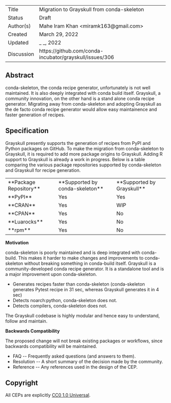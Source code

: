 <table>
<tr><td> Title </td><td> Migration to Grayskull from conda-skeleton </td>
<tr><td> Status </td><td> Draft </td></tr>
<tr><td> Author(s) </td><td> Mahe Iram Khan &lt;miramk163@gmail.com&gt;</td></tr>
<tr><td> Created </td><td> March 29, 2022</td></tr>
<tr><td> Updated </td><td> _ _, 2022</td></tr>
<tr><td> Discussion </td><td> https://github.com/conda-incubator/grayskull/issues/306 </td></tr>
</table>

## Abstract

conda-skeleton, the conda recipe generator, unfortunately is not well maintained. It is also deeply integrated with conda build itself. Grayskull, a community innovation, on the other hand is a stand alone conda recipe generator. Migrating away from conda-skeleton and adopting Grayskull as the de facto conda recipe generator would allow easy maintainence and faster generation of recipes.

## Specification

Grayskull presently supports the generation of recipes from PyPI and Python packages on GitHub. To make the migration from conda-skeleton to Grayskull, it is required to add more package origins to Grayskull. Adding R support to Grayskull is already a work in progress.
Below is a table comparing the various package repositories supported by conda-skeleton and Grayskull for recipe generation.

<table>
<tr><td> **Package Repository** </td><td> **Supported by conda-skeleton** </td><td> **Supported by Grayskull** </td>
<tr><td> **PyPI** </td><td> Yes </td><td> Yes </td></tr>
<tr><td> **CRAN** </td><td> Yes</td><td> WIP </td></tr>
<tr><td> **CPAN** </td><td> Yes </td><td> No </td></tr>
<tr><td> **Luarocks** </td><td> Yes </td><td> No </td></tr>
<tr><td> **rpm** </td><td> Yes </td><td> No </td></tr>
</table>

**Motivation**

conda-skeleton is poorly maintained and is deep integrated with conda-build. This makes it harder to make changes and improvements to conda-skeleton without breaking something in conda-build itself. Grayskull is a community-developed conda recipe generator. It is a standalone tool and is a major improvement upon conda-skeleton.

  * Generates recipes faster than conda-skeleton (conda-skeleton generates Pytest recipe in 31 sec, whereas Grayskull generates it in 4 sec)
  * Detects noarch:python, conda-skeleton does not.
  * Detects compilers, conda-skeleton does not.

The Grayskull codebase is highly modular and hence easy to understand, follow and maintain.

**Backwards Compatibility**

The proposed change will not break existing packages or workflows, since backwards compatibility will be maintained.


* FAQ -- Frequently asked questions (and answers to them).
* Resolution -- A short summary of the decision made by the community.
* Reference -- Any references used in the design of the CEP.

## Copyright

All CEPs are explicitly [CC0 1.0 Universal](https://creativecommons.org/publicdomain/zero/1.0/).
